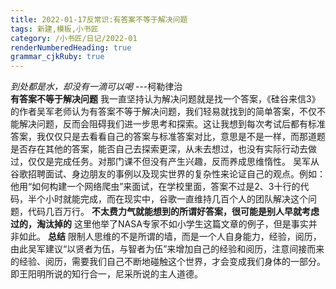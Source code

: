 ```yaml
---
title: 2022-01-17反常识:有答案不等于解决问题 
tags: 新建,模板,小书匠
category: /小书匠/日记/2022-01
renderNumberedHeading: true
grammar_cjkRuby: true
---
```

*到处都是水，却没有一滴可以喝*
                                                                 ---柯勒律治      
**有答案不等于解决问题**
              我一直坚持认为解决问题就是找一个答案，《硅谷来信3》的作者吴军老师认为有答案不等于解决问题，我们轻易就找到的简单答案，不仅不能解决问题，反而会阻碍我们进一步思考和探索。这让我想到每次考试后都有标准答案，我仅仅只是去看看自己的答案与标准答案对比，意思是不是一样，而那道题是否存在其他的答案，能否自己去探索更深，从未去想过，也没有实际行动去做过，仅仅是完成任务。对那门课不但没有产生兴趣，反而养成思维惰性。
			  吴军从谷歌招聘面试、身边朋友的事例以及现实世界的复杂性来论证自己的观点。例如：他用“如何构建一个网络爬虫”来面试，在学校里面，答案不过是2、3十行的代码，半个小时就能完成，而在现实中，谷歌一直维持几百个人的团队解决这个问题，代码几百万行。
**不太费力气就能想到的所谓好答案，很可能是别人早就考虑过的，淘汰掉的**
这里他举了NASA专家不如小学生这篇文章的例子，但是事实并非如此。
**总结**
  限制人思维的不是所谓的墙，而是一个人自身能力，经验，阅历，由此吴军建议“以贤者为伍，与智者为伍”来增加自己的经验和阅历，注意间接而来的经验、阅历，需要我们自己不断地碰触这个世界，才会变成我们身体的一部分。即王阳明所说的知行合一，尼采所说的主人道德。